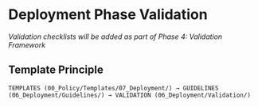 # Deployment Phase Validation

*Validation checklists will be added as part of Phase 4: Validation Framework*

## Template Principle
```
TEMPLATES (00_Policy/Templates/07_Deployment/) → GUIDELINES (06_Deployment/Guidelines/) → VALIDATION (06_Deployment/Validation/)
```
